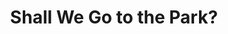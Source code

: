 ---
title: Shall We Go to the Park?
category: paintings
series: 2019
year: 2019
image: shallwegotothepark.jpg
size: 
materials: acrylic on canvas
---
